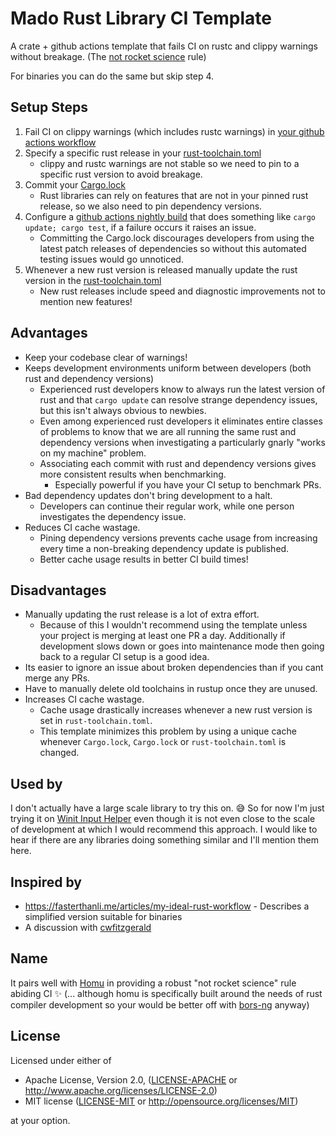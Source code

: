 # Mado Rust Library CI Template

A crate + github actions template that fails CI on rustc and clippy warnings without breakage. (The [not rocket science](https://graydon2.dreamwidth.org/1597.html) rule)

For binaries you can do the same but skip step 4.

## Setup Steps

1. Fail CI on clippy warnings (which includes rustc warnings) in [your github actions workflow](/.github/workflows/testing.yml#L56)
2. Specify a specific rust release in your [rust-toolchain.toml](/rust-toolchain.toml#L2)
    + clippy and rustc warnings are not stable so we need to pin to a specific rust version to avoid breakage.
3. Commit your [Cargo.lock](/Cargo.lock)
    + Rust libraries can rely on features that are not in your pinned rust release, so we also need to pin dependency versions.
4. Configure a [github actions nightly build](/.github/workflows/nightly_deps_check.yml) that does something like `cargo update; cargo test`, if a failure occurs it raises an issue.
    + Committing the Cargo.lock discourages developers from using the latest patch releases of dependencies so without this automated testing issues would go unnoticed.
5. Whenever a new rust version is released manually update the rust version in the [rust-toolchain.toml](/rust-toolchain.toml#L2)
    + New rust releases include speed and diagnostic improvements not to mention new features!

## Advantages

+ Keep your codebase clear of warnings!
+ Keeps development environments uniform between developers (both rust and dependency versions)
  + Experienced rust developers know to always run the latest version of rust and that `cargo update` can resolve strange dependency issues, but this isn't always obvious to newbies.
  + Even among experienced rust developers it eliminates entire classes of problems to know that we are all running the same rust and dependency versions when investigating a particularly gnarly "works on my machine" problem.
  + Associating each commit with rust and dependency versions gives more consistent results when benchmarking.
    + Especially powerful if you have your CI setup to benchmark PRs.
+ Bad dependency updates don't bring development to a halt.
  + Developers can continue their regular work, while one person investigates the dependency issue.
+ Reduces CI cache wastage.
  + Pining dependency versions prevents cache usage from increasing every time a non-breaking dependency update is published.
  + Better cache usage results in better CI build times!

## Disadvantages

+ Manually updating the rust release is a lot of extra effort.
  + Because of this I wouldn't recommend using the template unless your project is merging at least one PR a day. Additionally if development slows down or goes into maintenance mode then going back to a regular CI setup is a good idea.
+ Its easier to ignore an issue about broken dependencies than if you cant merge any PRs.
+ Have to manually delete old toolchains in rustup once they are unused.
+ Increases CI cache wastage.
  + Cache usage drastically increases whenever a new rust version is set in `rust-toolchain.toml`.
  + This template minimizes this problem by using a unique cache whenever `Cargo.lock`, `Cargo.lock` or `rust-toolchain.toml` is changed.

## Used by

I don't actually have a large scale library to try this on. 😅
So for now I'm just trying it on [Winit Input Helper](https://github.com/rukai/winit_input_helper) even though it is not even close to the scale of development at which I would recommend this approach.
I would like to hear if there are any libraries doing something similar and I'll mention them here.

## Inspired by

+ https://fasterthanli.me/articles/my-ideal-rust-workflow - Describes a simplified version suitable for binaries
+ A discussion with [cwfitzgerald](https://github.com/cwfitzgerald)

## Name

It pairs well with [Homu](https://github.com/rust-lang/homu) in providing a robust "not rocket science" rule abiding CI ✨ (... although homu is specifically built around the needs of rust compiler development so your would be better off with [bors-ng](https://github.com/bors-ng/bors-ng) anyway)

## License

Licensed under either of

+ Apache License, Version 2.0, ([LICENSE-APACHE](LICENSE-APACHE) or http://www.apache.org/licenses/LICENSE-2.0)
+ MIT license ([LICENSE-MIT](LICENSE-MIT) or http://opensource.org/licenses/MIT)

at your option.

